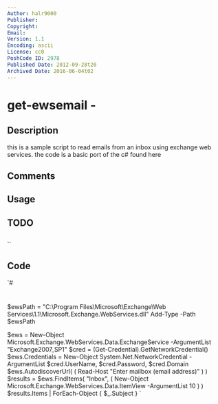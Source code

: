 ```yaml
---
Author: halr9000
Publisher: 
Copyright: 
Email: 
Version: 1.1
Encoding: ascii
License: cc0
PoshCode ID: 2978
Published Date: 2012-09-28t20
Archived Date: 2016-06-04t02
---
```


# get-ewsemail - 

## Description

this is a sample script to read emails from an inbox using exchange web services. the code is a basic port of the c# found here

## Comments



## Usage



## TODO



## 

``

## Code

`#
 #
 $ewsPath = "C:\Program Files\Microsoft\Exchange\Web Services\1.1\Microsoft.Exchange.WebServices.dll"
 Add-Type -Path $ewsPath
 
 $ews = New-Object Microsoft.Exchange.WebServices.Data.ExchangeService -ArgumentList "Exchange2007_SP1"
 $cred = (Get-Credential).GetNetworkCredential()
 $ews.Credentials = New-Object System.Net.NetworkCredential -ArgumentList $cred.UserName, $cred.Password, $cred.Domain
 $ews.AutodiscoverUrl( ( Read-Host "Enter mailbox (email address)" ) )
 $results = $ews.FindItems(
 	"Inbox",
 	( New-Object Microsoft.Exchange.WebServices.Data.ItemView -ArgumentList 10 )
 )
 $results.Items | ForEach-Object { $_.Subject }
`

